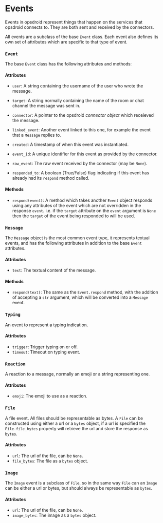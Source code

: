 # Events

Events in opsdroid represent things that happen on the services that opsdroid connects to.
They are both sent and received by the connectors.

All events are a subclass of the base `Event` class. Each event also defines its own set of attributes which are specific to that type of event.


### `Event`

The base `Event` class has the following attributes and methods:


#### Attributes
* `user`: A string containing the username of the user who wrote the message.

* `target`: A string normally containing the name of the room or chat channel the message was sent in.

* `connector`: A pointer to the opsdroid _connector object_ which receieved the message.

* `linked_event`: Another event linked to this one, for example the event that a `Message` replies to.

* `created`: A timestamp of when this event was instantiated.

* `event_id`: A unique identifier for this event as provided by the connector.

* `raw_event`: The raw event received by the connector (may be `None`).

* `responded_to`: A boolean (True/False) flag indicating if this event has already had its `respond` method called.


#### Methods
* `respond(event)`: A method which takes another `Event` object responds using any attributes of the event which are not overridden in the response `event`. i.e. if the `target` attribute on the `event` argument is `None` then the `target` of the event being responded to will be used.

### `Message`

The `Message` object is the most common event type, it represents textual events, and has the following attributes in addition to the base `Event` attributes.


#### Attributes

* `text`: The textual content of the message.

#### Methods
* `respond(text)`: The same as the `Event.respond` method, with the addition of accepting a `str` argument, which will be converted into a `Message` event.

### `Typing`

An event to represent a typing indication.

#### Attributes

* `trigger`: Trigger typing on or off.
* `timeout`: Timeout on typing event.

### `Reaction`

A reaction to a message, normally an emoji or a string representing one.

#### Attributes

* `emoji`: The emoji to use as a reaction.

### `File`

A file event. All files should be representable as bytes. A `File` can be constructed using either a url or a `bytes` object, if a url is specified the `File.file_bytes` property will retrieve the url and store the response as `bytes`.

#### Attributes

* `url`: The url of the file, can be `None`.
* `file_bytes`: The file as a `bytes` object.

### `Image`

The `Image` event is a subclass of `File`, so in the same way `File` can an `Image` can be either a url or bytes, but should always be representable as `bytes`.

#### Attributes

* `url`: The url of the file, can be `None`.
* `image_bytes`: The image as a `bytes` object.
